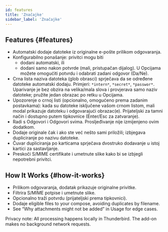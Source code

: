 ```yaml
---
id: features
title: 'Značajke'
sidebar_label: 'Značajke'
---
```


## Features {#features}

- Automatski dodaje datoteke iz originalne e-pošte prilikom odgovaranja.
- Konfigurabilno ponašanje: privitci mogu biti
  - dodani automatski, ili
  - dodani samo nakon potvrde (mali, pristupačan dijalog). U Opcijama možete
    omogućiti potvrdu i odabrati zadani odgovor (Da/Ne).
- Crna lista naziva datoteka (glob obrasci) sprječava da se određene datoteke
  automatski dodaju. Primjeri: `*intern*`, `*secret*`, `*passwor*`.
  Uparivanje je bez obzira na velika/mala slova i provjerava samo naziv datoteke; pružite jedan obrazac
  po retku u Opcijama.
- Upozorenje o crnoj listi (opcionalno, omogućeno prema zadanim postavkama): kada su datoteke isključene vašom
  crnom listom, mali modal prikazuje datoteku i odgovarajući obrazac(e). Prijateljski za tamni način
  i dostupno putem tipkovnice (Enter/Esc za zatvaranje).
- Radi s Odgovori i Odgovori svima. Prosljeđivanje nije izmijenjeno ovim dodatkom.
- Dodaje originale čak i ako ste već nešto sami priložili; izbjegava dupliciranje po nazivu datoteke.
- Čuvar dupliciranja po karticama sprječava dvostruko dodavanje u istoj kartici za sastavljanje.
- Preskoči S/MIME certifikate i umetnute slike kako bi se izbjegli nepotrebni privitci.

## How It Works {#how-it-works}

- Prilikom odgovaranja, dodatak prikazuje originalne privitke.
- Filtrira S/MIME potpise i umetnute slike.
- Opcionalno traži potvrdu (prijateljski prema tipkovnici).
- Dodaje eligible files to your compose, avoiding duplicates by filename.
- See “Why attachments might not be added” in Usage for edge cases.

Privacy note: All processing happens locally in Thunderbird. The add-on makes no background network requests.
